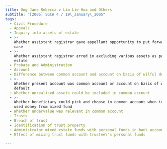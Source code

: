 ```yaml
---
title: Ong Jane Rebecca v Lim Lie Hoa and Others
subtitle: "[2005] SGCA 4 / 19\_January\_2005"
tags:
  - Civil Procedure
  - Appeals
  - Inquiry into assets of estate
  - >-
    Whether assistant registrar gave appellant opportunity to put forward best
    case
  - >-
    Whether assistant registrar erred in excluding various assets as part of
    estate
  - Probate and Administration
  - Account
  - Difference between common account and account on basis of wilful default
  - >-
    Whether present account was common account or account on basis of wilful
    default
  - Whether unrealised assets could be included in common account
  - >-
    Whether beneficiary could pick and choose in common account when trustee
    used money from mixed fund
  - Whether undervalue was relevant in common account
  - Trusts
  - Breach of trust
  - Identification of trust property
  - Administrator mixed estate funds with personal funds in bank account
  - Effect of mixing trust funds with trustee\'s personal funds

---
```


